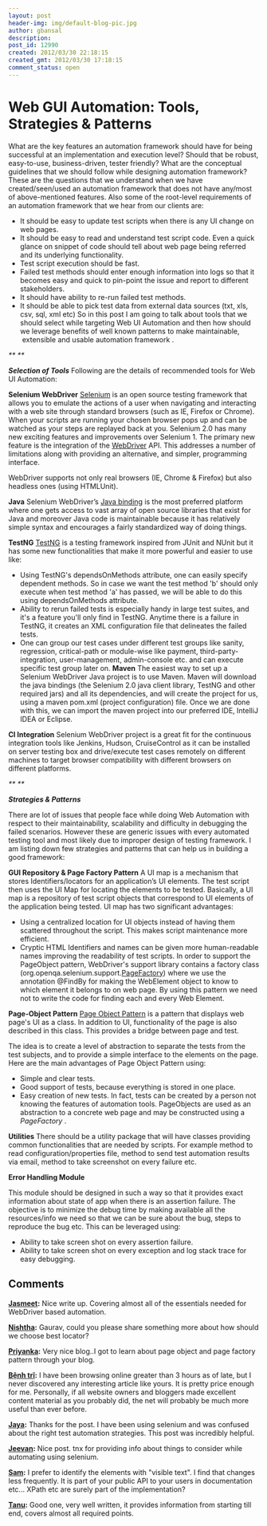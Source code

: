 ```yaml
---
layout: post
header-img: img/default-blog-pic.jpg
author: gbansal
description: 
post_id: 12990
created: 2012/03/30 22:18:15
created_gmt: 2012/03/30 17:18:15
comment_status: open
---
```


# Web GUI Automation: Tools, Strategies & Patterns

What are the key features an automation framework should have for being successful at an implementation and execution level? Should that be robust, easy-to-use, business-driven, tester friendly? What are the conceptual guidelines that we should follow while designing automation framework? These are the questions that we understand when we have created/seen/used an automation framework that does not have any/most of above-mentioned features. Also some of the root-level requirements of an automation framework that we hear from our clients are: 

  * It should be easy to update test scripts when there is any UI change on web pages.
  * It should be easy to read and understand test script code. Even a quick glance on snippet of code should tell about web page being referred and its underlying functionality.
  * Test script execution should be fast.
  * Failed test methods should enter enough information into logs so that it becomes easy and quick to pin-point the issue and report to different stakeholders.
  * It should have ability to re-run failed test methods.
  * It should be able to pick test data from external data sources (txt, xls, csv, sql, xml etc)
So in this post I am going to talk about tools that we should select while targeting Web UI Automation and then how should we leverage benefits of well known patterns to make maintainable,  extensible and usable automation framework .

_** **_

_**Selection of Tools**_ Following are the details of recommended tools for Web UI Automation:

**Selenium WebDriver** [ Selenium][1] is an open source testing framework that allows you to emulate the actions of a user when navigating and interacting with a web site through standard browsers (such as IE, Firefox or Chrome). When your scripts are running your chosen browser pops up and can be watched as your steps are replayed back at you. Selenium 2.0 has many new exciting features and improvements over Selenium 1. The primary new feature is the integration of the [WebDriver][2] API. This addresses a number of limitations along with providing an alternative, and simpler, programming interface.

WebDriver supports not only real browsers (IE, Chrome & Firefox) but also headless ones (using HTMLUnit).

**Java** Selenium WebDriver’s [Java binding][3] is the most preferred platform where one gets access to vast array of open source libraries that exist for Java and moreover Java code is maintainable because it has relatively simple syntax and encourages a fairly standardized way of doing things.

**TestNG** [ TestNG][4] is a testing framework inspired from JUnit and NUnit but it has some new functionalities that make it more powerful and easier to use like: 

  * Using TestNG's dependsOnMethods attribute, one can easily specify dependent methods. So in case we want the test method 'b' should only execute when test method 'a' has passed, we will be able to do this using dependsOnMethods attribute.
  * Ability to rerun failed tests is especially handy in large test suites, and it's a feature you'll only find in TestNG. Anytime there is a failure in TestNG, it creates an XML configuration file that delineates the failed tests.
  * One can group our test cases under different test groups like sanity, regression, critical-path or module-wise like payment, third-party-integration, user-management, admin-console etc. and can execute specific test group later on.
**Maven** The easiest way to set up a Selenium WebDriver Java project is to use Maven. Maven will download the java bindings (the Selenium 2.0 java client library, TestNG and other required jars) and all its dependencies, and will create the project for us, using a maven pom.xml (project configuration) file. Once we are done with this, we can import the maven project into our preferred IDE, IntelliJ IDEA or Eclipse.

**CI Integration** Selenium WebDriver project is a great fit for the continuous integration tools like Jenkins, Hudson, CruiseControl as it can be installed on server testing box and drive/execute test cases remotely on different machines to target browser compatibility with different browsers on different platforms.

_** **_

_**Strategies & Patterns**_

There are lot of issues that people face while doing Web Automation with respect to their maintainability, scalability and difficulty in debugging the failed scenarios. However these are generic issues with every automated testing tool and most likely due to improper design of testing framework. I am listing down few strategies and patterns that can help us in building a good framework:

**GUI Repository & Page Factory Pattern** A UI map is a mechanism that stores Identifiers/locators for an application’s UI elements. The test script then uses the UI Map for locating the elements to be tested. Basically, a UI map is a repository of test script objects that correspond to UI elements of the application being tested. UI map has two significant advantages: 

  * Using a centralized location for UI objects instead of having them scattered throughout the script. This makes script maintenance more efficient.
  * Cryptic HTML Identifiers and names can be given more human-readable names improving the readability of test scripts.
In order to support the PageObject pattern, WebDriver's support library contains a factory class (org.openqa.selenium.support.[PageFactory][5]) where we use the annotation @FindBy for making the WebElement object to know to which element it belongs to on web page. By using this pattern we need not to write the code for finding each and every Web Element.

**Page-Object Pattern** [ Page Object Pattern][6] is a pattern that displays web page's UI as a class. In addition to UI, functionality of the page is also described in this class. This provides a bridge between page and test.

The idea is to create a level of abstraction to separate the tests from the test subjects, and to provide a simple interface to the elements on the page. Here are the main advantages of Page Object Pattern using: 

  * Simple and clear tests.
  * Good support of tests, because everything is stored in one place.
  * Easy creation of new tests. In fact, tests can be created by a person not knowing the features of automation tools.
PageObjects are used as an abstraction to a concrete web page and may be constructed using a _PageFactory_ .

**Utilities** There should be a utility package that will have classes providing common functionalities that are needed by scripts. For example method to read configuration/properties file, method to send test automation results via email, method to take screenshot on every failure etc.

**Error Handling Module**

This module should be designed in such a way so that it provides exact information about state of app when there is an assertion failure. The objective is to minimize the debug time by making available all the resources/info we need so that we can be sure about the bug, steps to reproduce the bug etc. This can be leveraged using: 

  * Ability to take screen shot on every assertion failure.
  * Ability to take screen shot on every exception and log stack trace for easy debugging.

   [1]: http://seleniumhq.org/
   [2]: http://code.google.com/p/selenium/
   [3]: http://code.google.com/p/selenium/downloads/list
   [4]: http://testng.org/doc/index.html
   [5]: http://code.google.com/p/selenium/wiki/PageFactory
   [6]: http://code.google.com/p/selenium/wiki/PageObjects

## Comments

**[Jasmeet](#8158 "2012-03-31 10:26:08"):** Nice write up. Covering almost all of the essentials needed for WebDriver based automation.

**[Nishtha](#8159 "2012-03-31 10:34:06"):** Gaurav, could you please share something more about how should we choose best locator?

**[Priyanka](#8161 "2012-03-31 12:15:53"):** Very nice blog..I got to learn about page object and page factory pattern through your blog.

**[Bệnh trĩ](#8849 "2012-05-23 17:22:27"):** I have been browsing online greater than 3 hours as of late, but I never discovered any interesting article like yours. It is pretty price enough for me. Personally, if all website owners and bloggers made excellent content material as you probably did, the net will probably be much more useful than ever before.

**[Jaya](#8860 "2012-05-25 10:40:51"):** Thanks for the post. I have been using selenium and was confused about the right test automation strategies. This post was incredibly helpful.

**[Jeevan](#8985 "2012-06-08 15:21:54"):** Nice post. tnx for providing info about things to consider while automating using selenium.

**[Sam](#8274 "2012-04-03 16:59:49"):** I prefer to identify the elements with "visible text". I find that changes less frequently. It is part of your public API to your users in documentation etc... XPath etc are surely part of the implementation?

**[Tanu](#8233 "2012-04-02 16:50:35"):** Good one, very well written, it provides information from starting till end, covers almost all required points.

